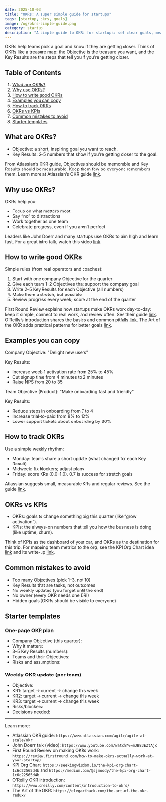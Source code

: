 ```yaml
---
date: 2025-10-03
title: "OKRs: A super simple guide for startups"
tags: [startup, okrs, goals]
image: /og/okrs-simple-guide.png
category: startup
description: "A simple guide to OKRs for startups: set clear goals, measure progress, and win together."
---
```


OKRs help teams pick a goal and know if they are getting closer. Think of OKRs like a treasure map: the Objective is the treasure you want, and the Key Results are the steps that tell you if you’re getting closer.

## Table of Contents

1. [What are OKRs?](#what-are-okrs)
2. [Why use OKRs?](#why-use-okrs)
3. [How to write good OKRs](#how-to-write-good-okrs)
4. [Examples you can copy](#examples-you-can-copy)
5. [How to track OKRs](#how-to-track-okrs)
6. [OKRs vs KPIs](#okrs-vs-kpis)
7. [Common mistakes to avoid](#common-mistakes-to-avoid)
8. [Starter templates](#starter-templates)

## What are OKRs?

- Objective: a short, inspiring goal you want to reach.
- Key Results: 2–5 numbers that show if you’re getting closer to the goal.

From Atlassian’s OKR guide, Objectives should be memorable and Key Results should be measurable. Keep them few so everyone remembers them. Learn more at Atlassian’s OKR guide [link](https://www.atlassian.com/agile/agile-at-scale/okr).

## Why use OKRs?

OKRs help you:
- Focus on what matters most
- Say “no” to distractions
- Work together as one team
- Celebrate progress, even if you aren’t perfect

Leaders like John Doerr and many startups use OKRs to aim high and learn fast. For a great intro talk, watch this video [link](https://www.youtube.com/watch?v=mJB83EZtAjc).

## How to write good OKRs

Simple rules (from real operators and coaches):
1. Start with one company Objective for the quarter
2. Give each team 1–2 Objectives that support the company goal
3. Write 2–5 Key Results for each Objective (all numbers)
4. Make them a stretch, but possible
5. Review progress every week; score at the end of the quarter

First Round Review explains how startups make OKRs work day-to-day: keep it simple, connect to real work, and review often. See their guide [link](https://review.firstround.com/how-to-make-okrs-actually-work-at-your-startup/). O’Reilly’s introduction shares the basics and common pitfalls [link](https://www.oreilly.com/content/introduction-to-okrs/). The Art of the OKR adds practical patterns for better goals [link](https://eleganthack.com/the-art-of-the-okr-redux/).

## Examples you can copy

Company Objective: "Delight new users"

Key Results:
- Increase week-1 activation rate from 25% to 45%
- Cut signup time from 4 minutes to 2 minutes
- Raise NPS from 20 to 35

Team Objective (Product): "Make onboarding fast and friendly"

Key Results:
- Reduce steps in onboarding from 7 to 4
- Increase trial-to-paid from 8% to 12%
- Lower support tickets about onboarding by 30%

## How to track OKRs

Use a simple weekly rhythm:
- Monday: teams share a short update (what changed for each Key Result)
- Midweek: fix blockers; adjust plans
- Friday: score KRs (0.0–1.0). 0.7 is success for stretch goals

Atlassian suggests small, measurable KRs and regular reviews. See the guide [link](https://www.atlassian.com/agile/agile-at-scale/okr).

## OKRs vs KPIs

- OKRs: goals to change something big this quarter (like “grow activation”).
- KPIs: the always-on numbers that tell you how the business is doing (like uptime, churn).

Think of KPIs as the dashboard of your car, and OKRs as the destination for this trip. For mapping team metrics to the org, see the KPI Org Chart idea [link](https://seekingwisdom.io/the-kpi-org-chart-1c6c22565d4b) and its write-up [link](https://medium.com/@sjmoody/the-kpi-org-chart-1c6c22565d4b).

## Common mistakes to avoid

- Too many Objectives (pick 1–3, not 10)
- Key Results that are tasks, not outcomes
- No weekly updates (you forget until the end)
- No owner (every OKR needs one DRI)
- Hidden goals (OKRs should be visible to everyone)

## Starter templates

### One-page OKR plan

- Company Objective (this quarter):
- Why it matters:
- 3–5 Key Results (numbers):
- Teams and their Objectives:
- Risks and assumptions:

### Weekly OKR update (per team)

- Objective:
- KR1: target → current → change this week
- KR2: target → current → change this week
- KR3: target → current → change this week
- Risks/blockers:
- Decisions needed:

---

Learn more:
- Atlassian OKR guide: `https://www.atlassian.com/agile/agile-at-scale/okr`
- John Doerr talk (video): `https://www.youtube.com/watch?v=mJB83EZtAjc`
- First Round Review on making OKRs work: `https://review.firstround.com/how-to-make-okrs-actually-work-at-your-startup/`
- KPI Org Chart: `https://seekingwisdom.io/the-kpi-org-chart-1c6c22565d4b` and `https://medium.com/@sjmoody/the-kpi-org-chart-1c6c22565d4b`
- O’Reilly OKR introduction: `https://www.oreilly.com/content/introduction-to-okrs/`
- The Art of the OKR: `https://eleganthack.com/the-art-of-the-okr-redux/`


